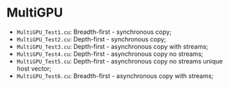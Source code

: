 # MultiGPU
- ```MultiGPU_Test1.cu```: Breadth-first - synchronous copy;
- ```MultiGPU_Test2.cu```: Depth-first   - synchronous copy;
- ```MultiGPU_Test3.cu```: Depth-first   - asynchronous copy with streams;
- ```MultiGPU_Test4.cu```: Depth-first   - asynchronous copy no   streams;
- ```MultiGPU_Test5.cu```: Depth-first   - asynchronous copy no   streams unique host vector;
- ```MultiGPU_Test6.cu```: Breadth-first - asynchronous copy with streams;
